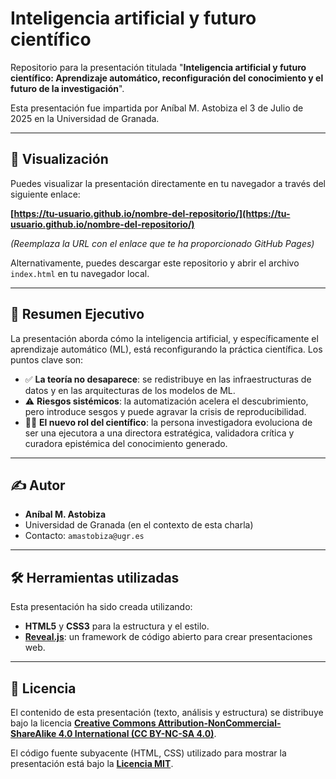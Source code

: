 # Inteligencia artificial y futuro científico

Repositorio para la presentación titulada "**Inteligencia artificial y futuro científico: Aprendizaje automático, reconfiguración del conocimiento y el futuro de la investigación**".

Esta presentación fue impartida por Aníbal M. Astobiza el 3 de Julio de 2025 en la Universidad de Granada.

---

## 🚀 Visualización

Puedes visualizar la presentación directamente en tu navegador a través del siguiente enlace:

**[https://tu-usuario.github.io/nombre-del-repositorio/](https://tu-usuario.github.io/nombre-del-repositorio/)**

*(Reemplaza la URL con el enlace que te ha proporcionado GitHub Pages)*

Alternativamente, puedes descargar este repositorio y abrir el archivo `index.html` en tu navegador local.

---

## 📝 Resumen Ejecutivo

La presentación aborda cómo la inteligencia artificial, y específicamente el aprendizaje automático (ML), está reconfigurando la práctica científica. Los puntos clave son:

* ✅ **La teoría no desaparece**: se redistribuye en las infraestructuras de datos y en las arquitecturas de los modelos de ML.
* ⚠️ **Riesgos sistémicos**: la automatización acelera el descubrimiento, pero introduce sesgos y puede agravar la crisis de reproducibilidad.
* 👩‍🎓 **El nuevo rol del científico**: la persona investigadora evoluciona de ser una ejecutora a una directora estratégica, validadora crítica y curadora epistémica del conocimiento generado.

---

## ✍️ Autor

* **Aníbal M. Astobiza**
* Universidad de Granada (en el contexto de esta charla)
* Contacto: `amastobiza@ugr.es`

---

## 🛠️ Herramientas utilizadas

Esta presentación ha sido creada utilizando:

* **HTML5** y **CSS3** para la estructura y el estilo.
* **[Reveal.js](https://revealjs.com/)**: un framework de código abierto para crear presentaciones web.

---

## 📜 Licencia

El contenido de esta presentación (texto, análisis y estructura) se distribuye bajo la licencia **[Creative Commons Attribution-NonCommercial-ShareAlike 4.0 International (CC BY-NC-SA 4.0)](https://creativecommons.org/licenses/by-nc-sa/4.0/)**.

El código fuente subyacente (HTML, CSS) utilizado para mostrar la presentación está bajo la **[Licencia MIT](https://opensource.org/licenses/MIT)**.
